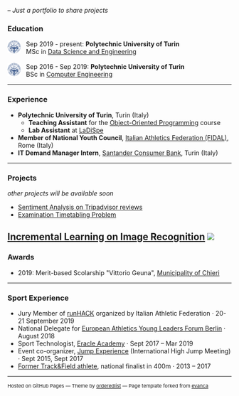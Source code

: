 _– Just a portfolio to share projects_

### Education

<img style="float: left;" src="images/polito.png?raw=true" width="30" height="30"/> &nbsp;&nbsp; Sep 2019 - present:                                                     **Polytechnic University of Turin** <br>
&nbsp;&nbsp; MSc in <a href="https://didattica.polito.it/pls/portal30/sviluppo.offerta_formativa_2019.vis?p_a_acc=2020&p_sdu=37&p_cds=320" target="_blank"> Data Science and Engineering </a>
<br><br>
<img style="float: left;" src="images/polito.png?raw=true" width="30" height="30"/> &nbsp;&nbsp; Sep 2016 - Sep 2019: **Polytechnic University of Turin** <br>
&nbsp;&nbsp; BSc in <a href="https://didattica.polito.it/pls/portal30/sviluppo.offerta_formativa_2019.vis?p_coorte=2020&p_sdu=37&p_cds=10" target="_blank"> Computer Engineering </a> 

---

### Experience
- **Polytechnic University of Turin**, Turin (Italy)
  + **Teaching Assistant** for the [Object-Oriented Programming](https://didattica.polito.it/pls/portal30/gap.pkg_guide.viewGap?p_cod_ins=04JEYOA&p_a_acc=2020&p_header=S&p_lang=IT) course
  + **Lab Assistant** at [LaDiSpe](http://www.ladispe.polito.it/news/)
- **Member of National Youth Council**, [Italian Athletics Federation (FIDAL)](http://www.fidal.it/content/Young-Leaders-Il-Consiglio-Giovanile/124544?fbclid=IwAR1_E8B3Zj-oOlZgBkv0JsIlgiLcAP2_r-Dho4QEi7ZjXAvqT-eiyPjHR5M), Rome (Italy)
- **IT Demand Manager Intern**, [Santander Consumer Bank](https://www.santanderconsumer.it/), Turin (Italy)


---

### Projects 
_other projects will be available soon_

- [Sentiment Analysis on Tripadvisor reviews](https://github.com/robertofranceschi/Sentiment-Analysis-on-Tripadvisor-reviews)
- [Examination Timetabling Problem](https://github.com/robertofranceschi/Examination-Timetabling-Problem)

<!--- [Project 1 Title](/sample_page)  <!---(/pdf/sample_presentation.pdf) (http://example.com/) 
<img src="images/dummy_thumbnail.jpg?raw=true"/> --->
[Incremental Learning on Image Recognition](https://github.com/gabrieletiboni/Incremental-learning-on-image-recognition)
<img src="images/dummy_thumbnail.jpg?raw=true"/>
---

### Awards 

- 2019: Merit-based Scolarship "Vittorio Geuna", [Municipality of Chieri](https://www.comune.chieri.to.it/scuola-istruzione/borse-studio-geuna) 

---

### Sport Experience 

- Jury Member of [runHACK](https://tree.it/runhack/) organized by Italian Athletic Federation · 20-21 September 2019
- National Delegate for [European Athletics Young Leaders Forum Berlin](https://www.european-athletics.org/athletics-community/young-leaders/index.html#:~:text=In%202018%2C%20the%20sixth%20edition,Paris%202020%20European%20Athletics%20Championships.) · August 2018
- Sport Technologist, [Eracle Academy](https://www.eracleacademy.com/#team) · Sept 2017 – Mar 2019
- Event co-organizer, [Jump Experience](http://jumpexperience.weebly.com/) (International High Jump Meeting) · Sept 2015, Sept 2017
- [Former Track&Field athlete](https://atletica.me/atleta/Roberto-Franceschi/148387), national finalist in 400m · 2013 – 2017
<!-- &#x1F3C3 -->

---
<!-- Remove link if you don't want to attibute -->
<p style="font-size:11px">Hosted on GitHub Pages &mdash; Theme by <a href="https://github.com/orderedlist" target="_blank">orderedlist</a> &mdash; Page template forked from <a href="https://github.com/evanca/quick-portfolio" target="_blank">evanca</a></p>

